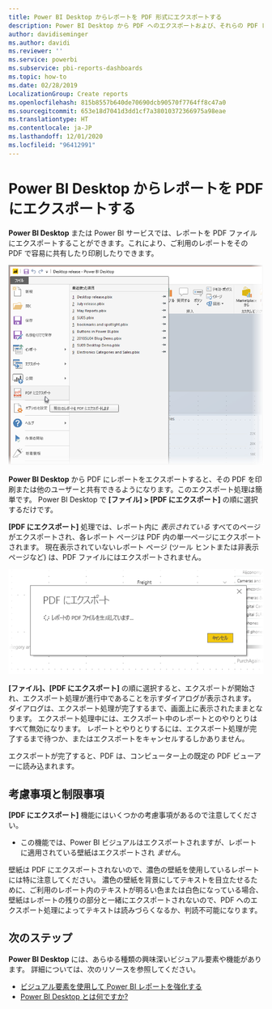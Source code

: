 ```yaml
---
title: Power BI Desktop からレポートを PDF 形式にエクスポートする
description: Power BI Desktop から PDF へのエクスポートおよび、それらの PDF レポートの印刷を簡単に行える
author: davidiseminger
ms.author: davidi
ms.reviewer: ''
ms.service: powerbi
ms.subservice: pbi-reports-dashboards
ms.topic: how-to
ms.date: 02/28/2019
LocalizationGroup: Create reports
ms.openlocfilehash: 815b8557b640de70690dcb90570f7764ff8c47a0
ms.sourcegitcommit: 653e18d7041d3dd1cf7a38010372366975a98eae
ms.translationtype: HT
ms.contentlocale: ja-JP
ms.lasthandoff: 12/01/2020
ms.locfileid: "96412991"
---
```

# <a name="export-reports-to-pdf-from-power-bi-desktop"></a>Power BI Desktop からレポートを PDF にエクスポートする
**Power BI Desktop** または Power BI サービスでは、レポートを PDF ファイルにエクスポートすることができます。これにより、ご利用のレポートをその PDF で容易に共有したり印刷したりできます。

![PDF にエクスポート](media/desktop-export-to-pdf/export-to-pdf_01.png)

**Power BI Desktop** から PDF にレポートをエクスポートすると、その PDF を印刷または他のユーザーと共有できるようになります。このエクスポート処理は簡単です。 Power BI Desktop で **[ファイル] > [PDF にエクスポート]** の順に選択するだけです。

**[PDF にエクスポート]** 処理では、レポート内に *表示されている* すべてのページがエクスポートされ、各レポート ページは PDF 内の単一ページにエクスポートされます。 現在表示されていないレポート ページ (ツール ヒントまたは非表示ページなど) は、PDF ファイルにはエクスポートされません。 

![処理中の [PDF にエクスポート]](media/desktop-export-to-pdf/export-to-pdf_02.png)

**[ファイル]、[PDF にエクスポート]** の順に選択すると、エクスポートが開始され、エクスポート処理が進行中であることを示すダイアログが表示されます。 ダイアログは、エクスポート処理が完了するまで、画面上に表示されたままとなります。 エクスポート処理中には、エクスポート中のレポートとのやりとりはすべて無効になります。 レポートとやりとりするには、エクスポート処理が完了するまで待つか、またはエクスポートをキャンセルするしかありません。 

エクスポートが完了すると、PDF は、コンピューター上の既定の PDF ビューアーに読み込まれます。 

## <a name="considerations-and-limitations"></a>考慮事項と制限事項
**[PDF にエクスポート]** 機能にはいくつかの考慮事項があるので注意してください。

* この機能では、Power BI ビジュアルはエクスポートされますが、レポートに適用されている壁紙はエクスポートされ *ません*。

壁紙は PDF にエクスポートされないので、濃色の壁紙を使用しているレポートには特に注意してください。 濃色の壁紙を背景にしてテキストを目立たせるために、ご利用のレポート内のテキストが明るい色または白色になっている場合、壁紙はレポートの残りの部分と一緒にエクスポートされないので、PDF へのエクスポート処理によってテキストは読みづらくなるか、判読不可能になります。 



## <a name="next-steps"></a>次のステップ
**Power BI Desktop** には、あらゆる種類の興味深いビジュアル要素や機能があります。 詳細については、次のリソースを参照してください。

* [ビジュアル要素を使用して Power BI レポートを強化する](desktop-visual-elements-for-reports.md)
* [Power BI Desktop とは何ですか?](../fundamentals/desktop-what-is-desktop.md)
